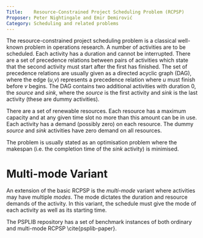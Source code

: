 ```yaml
---
Title:    Resource-Constrained Project Scheduling Problem (RCPSP)
Proposer: Peter Nightingale and Emir Demirović
Category: Scheduling and related problems
---
```


The resource-constrained project scheduling problem is a classical well-known problem in operations research. 
A number of activities are to be scheduled. Each activity has a duration and cannot be interrupted. 
There are a set of precedence relations between pairs of activities which state that the second activity must start after the first has finished.
The set of precedence relations are usually given as a directed acyclic graph (DAG), where the edge (*u*,*v*) represents a precedence relation where *u* must finish before *v* begins. The DAG contains two additional activities with duration 0, the *source* and *sink*, where the *source* is the first activity and *sink* is the last activity (these are dummy activities).  

There are a set of renewable resources. Each resource has a maximum capacity and at any given time slot no more than this amount can be in use. Each activity has a demand (possibly zero) on each resource. The dummy *source* and *sink* activities have zero demand on all resources. 

The problem is usually stated as an optimisation problem where the makespan (i.e. the completion time of the *sink* activity) is minimised. 

# Multi-mode Variant

An extension of the basic RCPSP is the *multi-mode* variant where activities may have multiple *modes*. The mode dictates the duration and resource demands of the activity. In this variant, the schedule must give the mode of each activity as well as its starting time. 

The PSPLIB repository has a set of benchmark instances of both ordinary and multi-mode RCPSP \cite{psplib-paper}.

